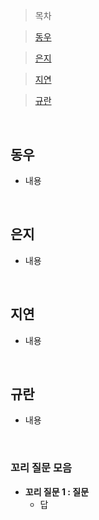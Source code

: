 #

<br />

> 목차

> [동우](#동우)

> [은지](#은지)

> [지연](#지연)

> [규란](규란)

<br />

## 동우

- 내용

<br />

## 은지

- 내용

<br />

## 지연

- 내용

<br />

## 규란

- 내용

<br />

### 꼬리 질문 모음

- **꼬리 질문 1 : 질문**
  - 답
